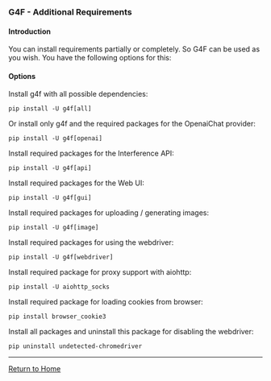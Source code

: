 ### G4F - Additional Requirements

#### Introduction

You can install requirements partially or completely. So G4F can be used as you wish. You have the following options for this:

#### Options

Install g4f with all possible dependencies:
```
pip install -U g4f[all]
```
Or install only g4f and the required packages for the OpenaiChat provider:
```
pip install -U g4f[openai]
```
Install required packages for the Interference API:
```
pip install -U g4f[api]
```
Install required packages for the Web UI:
```
pip install -U g4f[gui]
```
Install required packages for uploading / generating images:
```
pip install -U g4f[image]
```
Install required packages for using the webdriver:
```
pip install -U g4f[webdriver]
```
Install required package for proxy support with aiohttp:
```
pip install -U aiohttp_socks
```
Install required package for loading cookies from browser:
```
pip install browser_cookie3
```
Install all packages and uninstall this package for disabling the webdriver:
```
pip uninstall undetected-chromedriver
```

---
[Return to Home](/)
